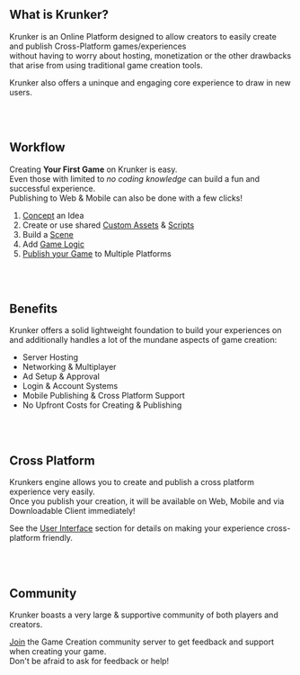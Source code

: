 ## What is Krunker?

Krunker is an Online Platform designed to allow creators to easily create and publish Cross-Platform games/experiences\
without having to worry about hosting, monetization or the other drawbacks that arise from using traditional game creation tools.

Krunker also offers a uninque and engaging core experience to draw in new users.

<br><br/>

## Workflow

Creating **Your First Game** on Krunker is easy.\
Even those with limited to *no coding knowledge* can build a fun and successful experience.\
Publishing to Web & Mobile can also be done with a few clicks!

1. [Concept](./files/your_first_game?id=concept) an Idea
2. Create or use shared [Custom Assets](./files/custom_assets) & [Scripts](./files/custom_assets?id=scripts)
3. Build a [Scene](./files/scene)
4. Add [Game Logic](./files/game_logic)
5. [Publish your Game](./files/publish_your_game) to Multiple Platforms

<br><br/>

## Benefits

Krunker offers a solid lightweight foundation to build your experiences on\
and additionally handles a lot of the mundane aspects of game creation:

* Server Hosting
* Networking & Multiplayer
* Ad Setup & Approval
* Login & Account Systems
* Mobile Publishing & Cross Platform Support
* No Upfront Costs for Creating & Publishing

<br><br/>

## Cross Platform

Krunkers engine allows you to create and publish a cross platform experience very easily.\
Once you publish your creation, it will be available on Web, Mobile and via Downloadable Client immediately!

See the [User Interface](./files/user_interface?id=adding-an-element-div) section for details on making your experience cross-platform friendly.

<br><br/>

## Community

Krunker boasts a very large & supportive community of both players and creators.

[Join](https://discord.gg/Kfypyp5 "Map Makers of Krunker Discord") the Game Creation community server to get feedback and support when creating your game.\
Don't be afraid to ask for feedback or help!